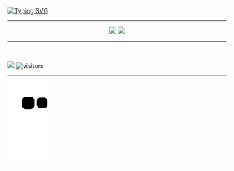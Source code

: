 [![Typing SVG](https://readme-typing-svg.herokuapp.com/?lines=¡Bienvenido!+Soy+Alejandro)](https://git.io/typing-svg)

-----
<p align = "center">
  <img src = "https://github-readme-stats.vercel.app/api?username=ARMoreno99&show_icons=true&theme=bear" width = 400>
  <img src="https://github-readme-stats.vercel.app/api/top-langs/?username=ARMoreno99&layout=compact&langs_count=7&theme=dracula" width = 400>
</p>


----------------------------------------------------------------------
<div style="display: inline_block"><br>
</div>
  
<div> 
  
  <a href="https://www.linkedin.com/in/alerodriguezm99" target="_blank"><img src="https://img.shields.io/badge/-LinkedIn-%230077B5?style=for-the-badge&logo=linkedin&logoColor=white" target="_blank"></a> 
  ![visitors](https://visitor-badge.glitch.me/badge?page_id=page.id&left_color=green&right_color=red)

-----------------


  ![Snake animation](https://github.com/rafaballerini/rafaballerini/blob/output/github-contribution-grid-snake.svg)
